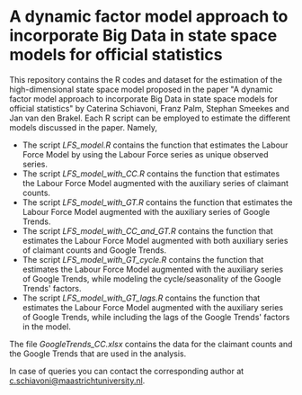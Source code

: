 # A dynamic factor model approach to incorporate Big Data in state space models for official statistics

This repository contains the R codes and dataset for the estimation of the high-dimensional state space model proposed in the paper "A dynamic factor model approach to incorporate Big Data in state space models for official statistics" by Caterina Schiavoni, Franz Palm, Stephan Smeekes and Jan van den Brakel. Each R script can be employed to estimate the different models discussed in the paper. Namely,
+ The script _LFS_model.R_ contains the function that estimates the Labour Force Model by using the Labour Force series as unique observed series.
+ The script _LFS_model_with_CC.R_ contains the function that estimates the Labour Force Model augmented with the auxiliary series of claimant counts.
+ The script _LFS_model_with_GT.R_ contains the function that estimates the Labour Force Model augmented with the auxiliary series of Google Trends.
+ The script _LFS_model_with_CC_and_GT.R_ contains the function that estimates the Labour Force Model augmented with both auxiliary series of claimant counts and Google Trends.
+ The script _LFS_model_with_GT_cycle.R_ contains the function that estimates the Labour Force Model augmented with the auxiliary series of Google Trends, while modeling the cycle/seasonality of the Google Trends' factors.
+ The script _LFS_model_with_GT_lags.R_ contains the function that estimates the Labour Force Model augmented with the auxiliary series of Google Trends, while including the lags of the Google Trends' factors in the model.

The file _GoogleTrends_CC.xlsx_ contains the data for the claimant counts and the Google Trends that are used in the analysis.

In case of queries you can contact the corresponding author at c.schiavoni@maastrichtuniversity.nl.
